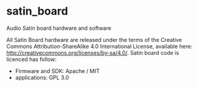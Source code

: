 # satin_board
Audio Satin board hardware and software



All Satin Board hardware are released under the terms of the Creative Commons Attribution-ShareAlike 4.0 International License, available here: http://creativecommons.org/licenses/by-sa/4.0/.
Satin board code is licenced has follow:
 * Firmware and SDK: Apache / MIT
 * applications: GPL 3.0


